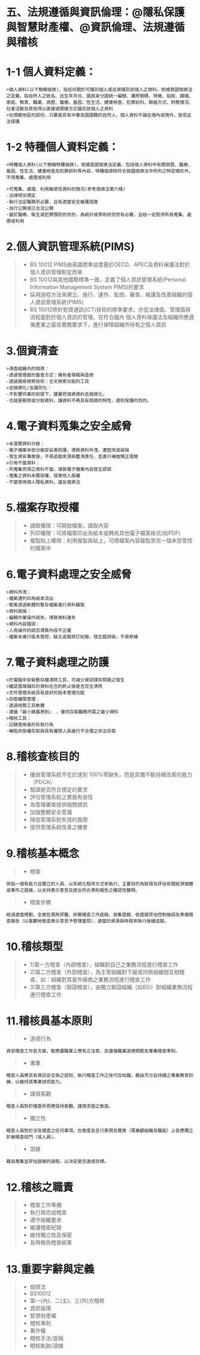 # 五、法規遵循與資訊倫理：@隱私保護與智慧財產權、@資訊倫理、法規遵循與稽核

# 1-1 個人資料定義：
```
>個人資料(以下簡稱個資)，指任何關於可識別個人或足資識別該個人之資料。依據我國個資法之定義，指自然人之姓名、出生年月日、國民身分證統一編號、護照號碼、特徵、指紋、婚姻、家庭、教育、職業、病歷、醫療、基因、性生活、健康檢查、犯罪前科、聯絡方式、財務情況、社會活動及其他得以直接或間接方式識別該個人之資料 
>在規範地區的部份，只要是具有中華民國國籍的自然人，個人資料不論在境內或境外，皆受此法保護
```
# 1-2 特種個人資料定義：
```
>特種個人資料(以下簡稱特種個資)，依據我國個資法定義，包括個人資料中有關病歷、醫療、基因、性生活、健康檢查及犯罪前科等內容，特種個資除符合我國個資法中所列之特定情形外，不得蒐集、處理或利用
```
```
>可蒐集、處理、利用敏感性資料的情況(參考個資法第六條)
-法律明文規定
-執行法定職務所必要，且有適當安全維護措施
-自行公開或已合法公開
-基於醫療、衛生或犯罪預防的目的，為統計或學術研究而有必要，且經一定程序所為蒐集、處理或利用
```
# 2.個人資訊管理系統(PIMS)
>* BS 10012 PIMS由英國標準協會基於OECD、APEC及資料保護法對於個人資訊管理制定而來
>* BS 10012與其他國際標準一致，定義了個人資訊管理系統(Personal Information Management System PIMS)的要求
>* 採用過程方法來建立、施行、運作、監控、審查、維護及改善組織的個人資訊管理系統(PIMS)
>* BS 10012除針對資通訊(ICT)技術的標準要求，亦從法律面、管理面與流程面對於個人資訊的管理，在符合國內 個人資料保護法及組織所應遵循產業之最佳實務要求下，進行保障組織所持有之個人資訊
# 3.個資清查
```
>清查組織內的個資：
-透過管理面的盤查方式：擁有者填報與造冊
-透過搜尋檢索技術：全文檢索功能的工具
>去個資化/去識別化：
-不影響作業的前提下，儘量把個資資料去個資化。
-也就是刪除或分割資料，讓資料不再具有個資的特性，達到保護的目的。
```
# 4.電子資料蒐集之安全威脅
```
>未落實資料分級：
-電子檔案未依分級受妥善防護，導致資料外洩、遭竄改或毀損
-發生資安事故後，不易追蹤來源與釐清責任，並進行補強矯正措施
>引用不當資料：
-所蒐集而得之資料不當，導致電子檔案內容發生謬誤
-蒐集之資料未獲授權，侵害他人版權
-不當使用個人隱私資料，違反個資法
```
# 5.檔案存取授權
>* 讀取權限：可開啟檔案，讀取內容
>* 列印權限：可將檔案印出為紙本或轉為其他電子檔案格式(如PDF)
>* 複製貼上權限：利用複製與貼上，可將檔案內容複製至另一個未受管控的檔案中
# 6.電子資料處理之安全威脅
```
>資料外洩：
-檔案遭列印為紙本流出
-駭客透過軟體的暫存檔案進行資料竊取
>資料毀損：
-編輯作業操作疏失，導致資料遺失
>資料內容錯誤：
-人為操作的疏忽導致內容不正確
-檔案未進行版本管控，缺乏追蹤修訂紀錄，發生錯誤後，不易修補
```
# 7.電子資料處理之防護
```
>於電腦中安裝暫存檔清除工具，可減少資訊殘存問題之發生
>確認雲端儲存的資料在合約終止後是否完全清除 
>文件管理系統具有良好的版本管理功能
>存取權限管理：
-透過相關工具軟體
-遵循「最小揭露原則」 ，僅供存取職務所需之最少資料
>稽核工具：
-記錄使用者的存取行為
-嚇阻非授權存取與具有權限人員進行不合理之非法存取
```
# 8.稽核查核目的
>* 優良管理系統不在於達到 100%零缺失，而是具備不斷持續改善的能力 （PDCA）
>* 驗證是否符合規定的要求
>* 評估管理系統之實施有效性
>* 為管理審查提供相關資訊
>* 加強整體安全意識
>* 降低管理系統失效的風險
>* 提供管理系統改善之機會
# 9.稽核基本概念
>* 稽查
```
係指一個有能力且獨立的人員，以系統化程序方式來執行，主要目的為取得及評估有關經濟個體或事件之證據，以支持表示意見及提出符合準則報告之確認性聲明。
```
>* 稽查步驟
```
經過適當規劃、全面性風險評鑑、研擬稽查工作底稿、收集證據、依證據評估控制強弱及準備稽查報告（以客觀地態度表示意見予管理當局）、適當的資源與時程來執行後續追蹤。
```
# 10.稽核類型
>* 1)第一方稽查（內部稽查），組織對自己之業務流程進行稽查工作
>* 2)第二方稽查（外部稽查），為主管組織對下屬或同儕組織間互相稽查，如：組織對其委外廠商之業務流程進行稽查工作
>* 3)第三方稽查（驗證稽查），由獨立驗證組織（如BSi）對組織業務流程進行稽查工作
# 11.稽核員基本原則
>* 道德行為
```
資安稽查工作各方面，都應盡職業上應有之注意，及遵循職業道德規範及專業稽查準則。 
```
>* 專業
```
稽查人員應具有資訊安全與之認知、執行稽查工作之技巧及知識，藉由充分且持續之專業教育訓練，以維持其專業技術能力。
```
>* 謹慎客觀
```
稽查人員對於稽查所見應保持客觀、謹慎求證之態度。
```
>* 獨立性
```
稽查人員對於涉及稽查之任何事項，在態度及言行表現及實質（需兼顧組織及職能）上皆應獨立於被稽查部門（或人員）。
```
>* 證據
```
藉由蒐集並評估證據的過程，以決定是否達成目標。
```
# 12.稽核之職責
>* 稽查工作準備
>* 執行與完成稽查
>* 遵守組織要求
>* 維護稽查紀錄
>* 維持獨立性及保密
>* 及時報告稽查結果
# 13.重要字辭與定義
>* 個資法
>* BS10012
>* 第一(內)、二(主)、三(外)方稽核
>* 資訊倫理
>* 智慧財產權
>* 稽核準則
>* 著作權
>* 稽核手法/底稿
>* 稽核軌跡/證據
